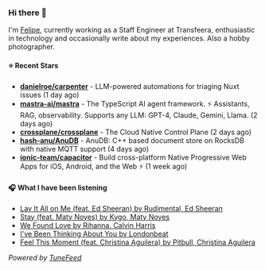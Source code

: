### Hi there 👋

I'm [Felipe](https://felipevm.com), currently working as a Staff Engineer at Transfeera, enthusiastic in technology and occasionally write about my experiences. Also a hobby photographer.

#### ⭐ Recent Stars
- **[danielroe/carpenter](https://github.com/danielroe/carpenter)** - LLM-powered automations for triaging Nuxt issues (1 day ago)
- **[mastra-ai/mastra](https://github.com/mastra-ai/mastra)** - The TypeScript AI agent framework. ⚡ Assistants, RAG, observability. Supports any LLM: GPT-4, Claude, Gemini, Llama. (2 days ago)
- **[crossplane/crossplane](https://github.com/crossplane/crossplane)** - The Cloud Native Control Plane (2 days ago)
- **[hash-anu/AnuDB](https://github.com/hash-anu/AnuDB)** - AnuDB: C&#43;&#43; based document store on RocksDB with native MQTT support (4 days ago)
- **[ionic-team/capacitor](https://github.com/ionic-team/capacitor)** - Build cross-platform Native Progressive Web Apps for iOS, Android, and the Web ⚡️ (1 week ago)

#### 🎧 What I have been listening
- [Lay It All on Me (feat. Ed Sheeran) by Rudimental, Ed Sheeran](https://open.spotify.com/track/6splO3UF8hSmK33y5fJTNk)
- [Stay (feat. Maty Noyes) by Kygo, Maty Noyes](https://open.spotify.com/track/7gBj0VgcuAgkXkiRRYvSmK)
- [We Found Love by Rihanna, Calvin Harris](https://open.spotify.com/track/6qn9YLKt13AGvpq9jfO8py)
- [I&#39;ve Been Thinking About You by Londonbeat](https://open.spotify.com/track/50PeqUz1BjMw9ayNTk5O4d)
- [Feel This Moment (feat. Christina Aguilera) by Pitbull, Christina Aguilera](https://open.spotify.com/track/0Hf4aIJpsN4Os2f0y0VqWl)

_Powered by [TuneFeed](https://tunefeed.app?ref=github.com)_
